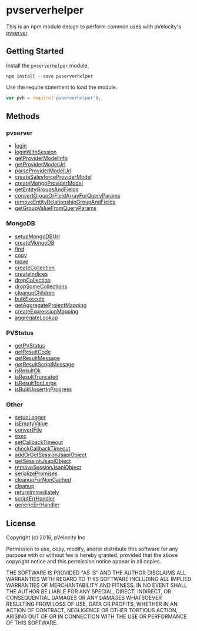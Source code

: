 # pvserverhelper

This is an npm module design to perform common uses with pVelocity's [pvserver](https://github.com/pVelocity/pvserver).

## Getting Started

Install the ``pvserverhelper`` module.

    npm install --save pvserverhelper

Use the require statement to load the module.

```js
var pvh = require('pvserverhelper');
```

## Methods

### pvserver
- [login](docs/pvserver/login.md)
- [loginWithSession](docs/pvserver/loginWithSession.md)
- [getProviderModelInfo](docs/pvserver/getProviderModelInfo.md)
- [getProviderModelUrl](docs/pvserver/getProviderModelUrl.md)
- [parseProviderModelUrl](docs/pvserver/parseProviderModelUrl.md)
- [createSalesforceProviderModel](docs/pvserver/createSalesforceProviderModel.md)
- [createMongoProviderModel](docs/pvserver/createMongoProviderModel.md)
- [getEntityGroupsAndFields](docs/pvserver/getEntityGroupsAndFields.md)
- [convertGroupOrFieldArrayForQueryParams](docs/pvserver/convertGroupOrFieldArrayForQueryParams.md)
- [removeEntityRelationshipGroupAndFields](docs/pvserver/removeEntityRelationshipGroupAndFields.md)
- [getGroupValueFromQueryParams](docs/pvserver/getGroupValueFromQueryParams.md)

### MongoDB
- [setupMongoDBUrl](docs/MongoDB/setupMongoDBUrl.md)
- [createMongoDB](docs/MongoDB/createMongoDB.md)
- [find](docs/MongoDB/find.md)
- [copy](docs/MongoDB/copy.md)
- [move](docs/MongoDB/move.md)
- [createCollection](docs/MongoDB/createCollection.md)
- [createIndices](docs/MongoDB/createIndices.md)
- [dropCollection](docs/MongoDB/dropCollection.md)
- [dropSomeCollections](docs/MongoDB/dropSomeCollections.md)
- [cleanupChildren](docs/MongoDB/cleanupChildren.md)
- [bulkExecute](docs/MongoDB/bulkExecute.md)
- [getAggregateProjectMapping](docs/MongoDB/getAggregateProjectMapping.md)
- [createExpressionMapping](docs/MongoDB/createExpressionMapping.md)
- [aggregateLookup](docs/MongoDB/aggregateLookup.md)

### PVStatus
- [getPVStatus](docs/PVStatus/getPVStatus.md)
- [getResultCode](docs/PVStatus/getResultCode.md)
- [getResultMessage](docs/PVStatus/getResultMessage.md)
- [getResultScriptMessage](docs/PVStatus/getResultScriptMessage.md)
- [isResultOk](docs/PVStatus/isResultOk.md)
- [isResultTruncated](docs/PVStatus/isResultTruncated.md)
- [isResultTooLarge](docs/PVStatus/isResultTooLarge.md)
- [isBulkUpsertInProgress](docs/PVStatus/isBulkUpsertInProgress.md)

### Other
- [setupLogger](docs/Other/setupLogger.md)
- [isEmptyValue](docs/Other/isEmptyValue.md)
- [convertFile](docs/Other/convertFile.md)
- [exec](docs/Other/exec.md)
- [setCallbackTimeout](docs/Other/setCallbackTimeout.md)
- [checkCallbackTimeout](docs/Other/checkCallbackTimeout.md)
- [addOrGetSessionJsapiObject](docs/Other/addOrGetSessionJsapiObject.md)
- [getSessionJsapiObject](docs/Other/getSessionJsapiObject.md)
- [removeSessionJsapiObject](docs/Other/removeSessionJsapiObject.md)
- [serializePromises](docs/Other/serializePromises.md)
- [cleanupForNonCached](docs/Other/cleanupForNonCached.md)
- [cleanup](docs/Other/cleanup.md)
- [returnImmediately](docs/Other/returnImmediately.md)
- [scriptErrHandler](docs/Other/scriptErrHandler.md)
- [genericErrHandler](docs/Other/genericErrHandler.md)

## License

Copyright (c) 2016, pVelocity Inc

Permission to use, copy, modify, and/or distribute this software for any
purpose with or without fee is hereby granted, provided that the above
copyright notice and this permission notice appear in all copies.

THE SOFTWARE IS PROVIDED "AS IS" AND THE AUTHOR DISCLAIMS ALL WARRANTIES
WITH REGARD TO THIS SOFTWARE INCLUDING ALL IMPLIED WARRANTIES OF
MERCHANTABILITY AND FITNESS. IN NO EVENT SHALL THE AUTHOR BE LIABLE FOR
ANY SPECIAL, DIRECT, INDIRECT, OR CONSEQUENTIAL DAMAGES OR ANY DAMAGES
WHATSOEVER RESULTING FROM LOSS OF USE, DATA OR PROFITS, WHETHER IN AN
ACTION OF CONTRACT, NEGLIGENCE OR OTHER TORTIOUS ACTION, ARISING OUT OF
OR IN CONNECTION WITH THE USE OR PERFORMANCE OF THIS SOFTWARE.